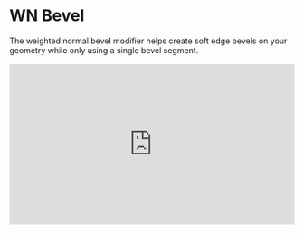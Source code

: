 # WN Bevel

The weighted normal bevel modifier helps create soft edge bevels on your geometry while only using a single bevel segment.

<div style="position: relative; padding-top: 56.25%; margin: 1rem 0 2rem;">
    <iframe style="position: absolute; top: 0; right: 0; bottom: 0; left: 0; width: 100% !important; height: 100% !important; margin: 0 !important;" src="https://www.youtube.com/embed/jn9MLaSpeP8?modestbranding=1&rel=0" title="YouTube video player" frameborder="0" allow="accelerometer; autoplay; clipboard-write; encrypted-media; gyroscope; picture-in-picture" allowfullscreen></iframe>
</div>